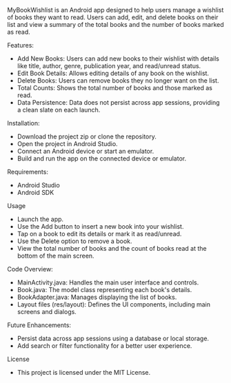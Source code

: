 MyBookWishlist is an Android app designed to help users manage a wishlist of books they want to read. Users can add, edit, and delete books on their list and view a summary of the total books and the number of books marked as read.

Features:
- Add New Books: Users can add new books to their wishlist with details like title, author, genre, publication year, and read/unread status.
- Edit Book Details: Allows editing details of any book on the wishlist.
- Delete Books: Users can remove books they no longer want on the list.
- Total Counts: Shows the total number of books and those marked as read.
- Data Persistence: Data does not persist across app sessions, providing a clean slate on each launch.

Installation:
- Download the project zip or clone the repository.
- Open the project in Android Studio.
- Connect an Android device or start an emulator.
- Build and run the app on the connected device or emulator.

Requirements:
- Android Studio
- Android SDK

Usage
- Launch the app.
- Use the Add button to insert a new book into your wishlist.
- Tap on a book to edit its details or mark it as read/unread.
- Use the Delete option to remove a book.
- View the total number of books and the count of books read at the bottom of the main screen.

Code Overview:
- MainActivity.java: Handles the main user interface and controls.
- Book.java: The model class representing each book's details.
- BookAdapter.java: Manages displaying the list of books.
- Layout files (res/layout): Defines the UI components, including main screens and dialogs.

Future Enhancements:
- Persist data across app sessions using a database or local storage.
- Add search or filter functionality for a better user experience.

License
- This project is licensed under the MIT License.
